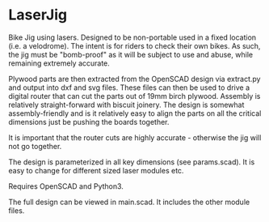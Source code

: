 # LaserJig
Bike Jig using lasers.  Designed to be non-portable used in a fixed location (i.e. a velodrome).  The intent
is for riders to check their own bikes.  As such, the jig must be "bomb-proof" as it will be subject to
use and abuse, while remaining extremely accurate.

Plywood parts are then extracted from the OpenSCAD design via extract.py and output into dxf and svg files.
These files can then be used to drive a digital router that can cut the parts out of 19mm birch plywood.
Assembly is relatively straight-forward with biscuit joinery.  The design is somewhat assembly-friendly and is it
relatively easy to align the parts on all the critical dimensions just be pushing the boards together.

It is important that the router cuts are highly accurate - otherwise the jig will not go together.

The design is parameterized in all key dimensions (see params.scad).  It is easy to change for different sized laser modules etc.

Requires OpenSCAD and Python3.

The full design can be viewed in main.scad.  It includes the other module files.
